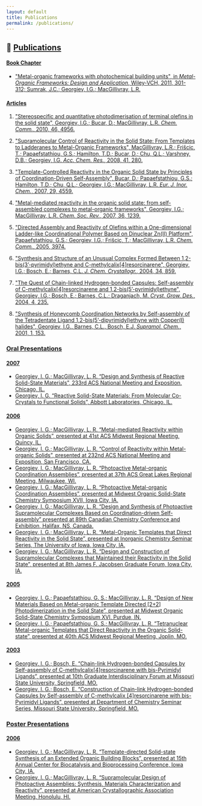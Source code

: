```yaml
---
layout: default
title: Publications
permalink: /publications/
---
```

## 📝 <u>Publications

#### Book Chapter

- "Metal-organic frameworks with photochemical building units", in *Metal-Organic Frameworks: Design and Application*, Wiley-VCH, 2011, 301-312; Sumrak, J.C.; Georgiev, I.G.; MacGillivray, L.R.

#### Articles

1. "Stereospecific and quantitative photodimerisation of terminal olefins in the solid state", Georgiev, I.G.; Bucar, D.; MacGillivray, L.R. *Chem. Comm.*, 2010, 46, 4956.

2. "Supramolecular Control of Reactivity in the Solid State: From Templates to Ladderanes to Metal-Organic Frameworks", MacGillivray, L.R.; Frišcic, T.; Papaefstathiou, G.S.; Hamilton, T.D.; Bucar, D.; Chu, Q.L.; Varshney, D.B.; Georgiev, I.G. *Acc. Chem. Res.*, 2008, 41, 280.

3. "Template-Controlled Reactivity in the Organic Solid State by Principles of Coordination-Driven Self-Assembly", Bucar, D.; Papaefstathiou, G.S.; Hamilton, T.D.; Chu, Q.L.; Georgiev, I.G.; MacGillivray, L.R. *Eur. J. Inor. Chem.*, 2007, 29, 4559.

4. "Metal-mediated reactivity in the organic solid state: from self-assembled complexes to metal-organic frameworks", Georgiev, I.G.; MacGillivray, L.R. *Chem. Soc. Rev.*, 2007, 36, 1239.

5. "Directed Assembly and Reactivity of Olefins within a One-dimensional Ladder-like Coordinational Polymer Based on Dinuclear Zn(II) Platform", Papaefstathiou, G.S.; Georgiev, I.G.; Frišcic, T.; MacGillivray, L.R. *Chem. Comm.*, 2005, 3974.

6. "Synthesis and Structure of an Unusual Complex Formed Between 1,2-bis(3’-pyrimidyl)ethyne and C-methylcalix[4]resorcinarene", Georgiev, I.G.; Bosch, E.; Barnes, C.L. *J. Chem. Crystallogr.*, 2004, 34, 859.

7. "The Quest of Chain-linked Hydrogen-bonded Capsules: Self-assembly of C-methylcalix[4]resorcinarene and 1,2-bis(5’-pyrimidyl)ethyne", Georgiev, I.G.; Bosch, E.; Barnes, C.L.; Draganjach, M. *Cryst. Grow. Des.*, 2004, 4, 235.

8. "Synthesis of Honeycomb Coordination Networks by Self-assembly of the Tetradentate Ligand 1,2-bis(5’-dipyrimidyl)ethyne with Copper(I) halides", Georgiev, I.G., Barnes, C.L., Bosch, E.J. *Supramol. Chem.*, 2001, 1, 153.

### Oral Presentations

#### 2007

- Georgiev, I. G.; MacGillivray, L. R. “Design and Synthesis of Reactive Solid-State Materials”, 233rd ACS National Meeting and Exposition, Chicago, IL.
- Georgiev, I. G. “Reactive Solid-State Materials: From Molecular Co-Crystals to Functional Solids”, Abbott Laboratories, Chicago, IL.

#### 2006

- Georgiev, I. G.; MacGillivray, L. R. “Metal-mediated Reactivity within Organic Solids”, presented at 41st ACS Midwest Regional Meeting, Quincy, IL.
- Georgiev, I. G.; MacGillivray, L. R. “Control of Reactivity within Metal-organic Solids”, presented at 232nd ACS National Meeting and Exposition, San Francisco, CA.
- Georgiev, I. G.; MacGillivray, L. R. “Photoactive Metal-organic Coordination Assemblies”, presented at 37th ACS Great Lakes Regional Meeting, Milwaukee, WI.
- Georgiev, I. G.; MacGillivray, L. R. “Photoactive Metal-organic Coordination Assemblies”, presented at Midwest Organic Solid-State Chemistry Symposium XVII, Iowa City, IA.
- Georgiev, I. G.; MacGillivray, L. R. “Design and Synthesis of Photoactive Supramolecular Complexes Based on Coordination-driven Self-assembly” presented at 89th Canadian Chemistry Conference and Exhibition, Halifax, NS, Canada.
- Georgiev, I. G.; MacGillivray, L. R. “Metal-Organic Templates that Direct Reactivity in the Solid State”, presented at Inorganic Chemistry Seminar Series, The University of Iowa, Iowa City, IA.
- Georgiev, I. G.; MacGillivray, L. R. “Design and Construction of Supramolecular Complexes that Maintained their Reactivity in the Solid State”, presented at 8th James F. Jacobsen Graduate Forum, Iowa City, IA.

#### 2005

- Georgiev, I. G.; Papaefstathiou, G. S.; MacGillivray, L. R. “Design of New Materials Based on Metal-organic Template Directed [2+2] Photodimerization in the Solid State”, presented at Midwest Organic Solid-State Chemistry Symposium XVI, Purdue, IN.
- Georgiev, I. G.; Papaefstathiou, G. S.; MacGillivray, L. R. “Tetranuclear Metal-organic Templates that Direct Reactivity in the Organic Solid-state”, presented at 40th ACS Midwest Regional Meeting, Joplin, MO.

#### 2003

- Georgiev, I. G.; Bosch, E. “Chain-link Hydrogen-bonded Capsules by Self-assembly of C-methylcalix[4]resorcinarene with bis-Pyrimidyl Ligands”, presented at 10th Graduate Interdisciplinary Forum at Missouri State University, Springfield, MO.
- Georgiev, I. G.; Bosch, E. “Construction of Chain-link Hydrogen-bonded Capsules by Self-assembly of C-methylcalix [4]resorcinarene with bis-Pyrimidyl Ligands”, presented at Department of Chemistry Seminar Series, Missouri State University, Springfield, MO.

### Poster Presentations

#### 2006

- Georgiev, I. G.; MacGillivray, L. R. “Template-directed Solid-state Synthesis of an Extended Organic Building Blocks”, presented at 15th Annual Center for Biocatalysis and Bioprocessing Conference, Iowa City, IA.
- Georgiev, I. G.; MacGillivray, L. R. “Supramolecular Design of Photoactive Assemblies: Synthesis, Materials Characterization and Reactivity”, presented at American Crystallographic Association Meeting, Honolulu, HI.


